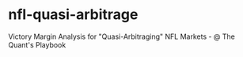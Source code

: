 # nfl-quasi-arbitrage
Victory Margin Analysis for "Quasi-Arbitraging" NFL Markets - @ The Quant's Playbook
